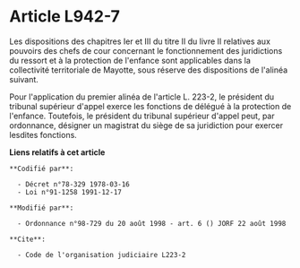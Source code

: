 # Article L942-7

Les dispositions des chapitres Ier et III du titre II du livre II relatives aux pouvoirs des chefs de cour concernant le
fonctionnement des juridictions du ressort et à la protection de l'enfance sont applicables dans la collectivité territoriale
de Mayotte, sous réserve des dispositions de l'alinéa suivant.

Pour l'application du premier alinéa de l'article L. 223-2, le président du tribunal supérieur d'appel exerce les fonctions
de délégué à la protection de l'enfance. Toutefois, le président du tribunal supérieur d'appel peut, par ordonnance, désigner
un magistrat du siège de sa juridiction pour exercer lesdites fonctions.

**Liens relatifs à cet article**

	**Codifié par**:

	  - Décret n°78-329 1978-03-16
	  - Loi n°91-1258 1991-12-17

	**Modifié par**:

	  - Ordonnance n°98-729 du 20 août 1998 - art. 6 () JORF 22 août 1998

	**Cite**:

	  - Code de l'organisation judiciaire L223-2
